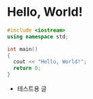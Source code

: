 # Hello, World!

```cpp
#include <iostream>
using namespace std;

int main()
{
  cout << "Hello, World!";
  return 0;
}
```
* 테스트용 글
